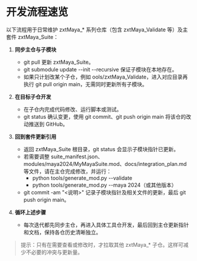 # 开发流程速览

以下流程用于日常维护 zxtMaya_* 系列仓库（包含 zxtMaya_Validate 等）及主套件 zxtMaya_Suite：

1. **同步主仓与子模块**  
   - git pull 更新 zxtMaya_Suite。  
   - git submodule update --init --recursive 保证子模块在本地存在。  
   - 如果只计划改某个子仓，例如 	ools/zxtMaya_Validate，进入对应目录再执行 git pull origin main，无需同时更新所有子模块。

2. **在目标子仓开发**  
   - 在子仓内完成代码修改、运行脚本或测试。  
   - git status 确认变更，使用 git commit、git push origin main 将该仓的改动推送到 GitHub。

3. **回到套件更新引用**  
   - 返回 zxtMaya_Suite 根目录，git status 会显示子模块指针已更新。  
   - 若需要调整 suite_manifest.json、modules/maya2024/MyMayaSuite.mod、docs/integration_plan.md 等文件，请在主仓完成修改，并运行：  
     - python tools/generate_mod.py --validate  
     - python tools/generate_mod.py --maya 2024（或其他版本）
   - git commit -am "<说明>" 记录子模块指针及相关文件的更新，最后 git push origin main。

4. **循环上述步骤**  
   - 每次迭代都先同步主仓，再进入具体工具仓开发，最后回到主仓更新指针和文档，保持各仓历史清晰独立。

> 提示：只有在需要查看或修改时，才拉取其他 zxtMaya_* 子仓。这样可减少不必要的冲突与更新量。
